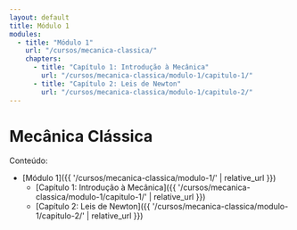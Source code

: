```yaml
---
layout: default
title: Módulo 1
modules:
  - title: "Módulo 1"
    url: "/cursos/mecanica-classica/"
    chapters:
      - title: "Capítulo 1: Introdução à Mecânica"
        url: "/cursos/mecanica-classica/modulo-1/capitulo-1/"
      - title: "Capítulo 2: Leis de Newton"
        url: "/cursos/mecanica-classica/modulo-1/capitulo-2/"
---
```


# Mecânica Clássica

Conteúdo:
- [Módulo 1]({{ '/cursos/mecanica-classica/modulo-1/' | relative_url }})
    - [Capítulo 1: Introdução à Mecânica]({{ '/cursos/mecanica-classica/modulo-1/capitulo-1/' | relative_url }})
    - [Capítulo 2: Leis de Newton]({{ '/cursos/mecanica-classica/modulo-1/capitulo-2/' | relative_url }})
